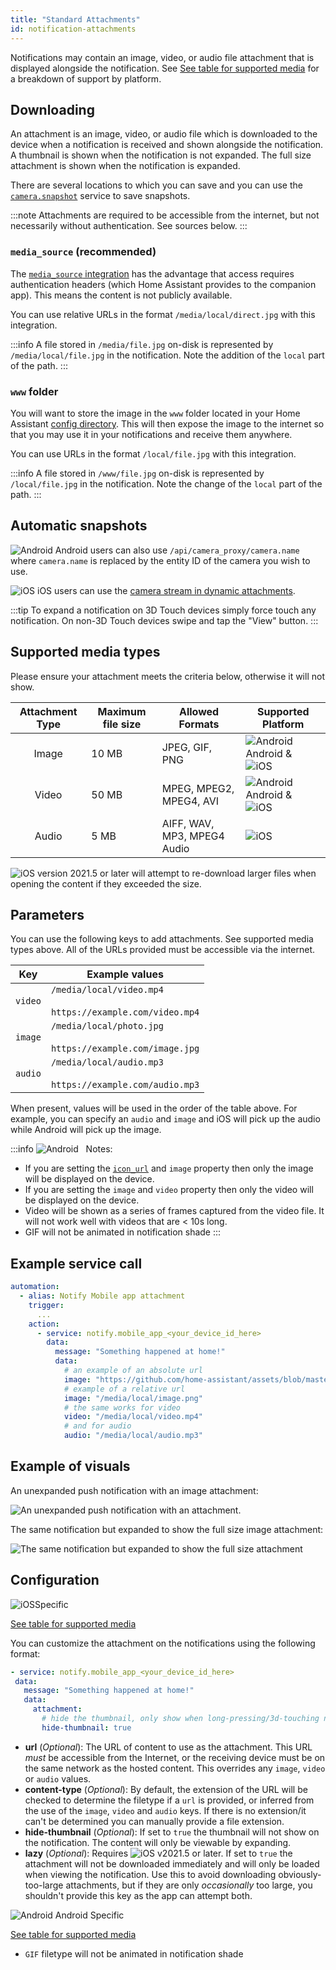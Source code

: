 ```yaml
---
title: "Standard Attachments"
id: notification-attachments
---
```


Notifications may contain an image, video, or audio file attachment that is displayed alongside the notification. See [See table for supported media](#supported-media-types) for a breakdown of support by platform.

## Downloading

An attachment is an image, video, or audio file which is downloaded to the device when a notification is received and shown alongside the notification. A thumbnail is shown when the notification is not expanded. The full size attachment is shown when the notification is expanded.

There are several locations to which you can save and you can use the [`camera.snapshot`](https://www.home-assistant.io/integrations/camera#service-snapshot) service to save snapshots.

:::note
Attachments are required to be accessible from the internet, but not necessarily without authentication. See sources below.
:::

### `media_source` (recommended)

The [`media_source` integration](https://www.home-assistant.io/integrations/media_source) has the advantage that access requires authentication headers (which Home Assistant provides to the companion app). This means the content is not publicly available.

You can use relative URLs in the format `/media/local/direct.jpg` with this integration.

:::info
A file stored in `/media/file.jpg` on-disk is represented by `/media/local/file.jpg` in the notification. Note the addition of the `local` part of the path.
:::

### `www` folder

You will want to store the image in the `www` folder located in your Home Assistant [config directory](https://www.home-assistant.io/docs/configuration/). This will then expose the image to the internet so that you may use it in your notifications and receive them anywhere.

You can use URLs in the format `/local/file.jpg` with this integration.

:::info
A file stored in `/www/file.jpg` on-disk is represented by `/local/file.jpg` in the notification. Note the change of the `local` part of the path.
:::

## Automatic snapshots

![Android](/assets/android.svg) Android users can also use `/api/camera_proxy/camera.name` where `camera.name` is replaced by the entity ID of the camera you wish to use.

![iOS](/assets/apple.svg) iOS users can use the [camera stream in dynamic attachments](dynamic-content.md#camera-stream).

:::tip
To expand a notification on 3D Touch devices simply force touch any notification. On non-3D Touch devices swipe and tap the "View" button.
:::

## Supported media types

Please ensure your attachment meets the criteria below, otherwise it will not show.

| Attachment Type  | Maximum file size | Allowed Formats | Supported Platform  |
| :-------: | --------------- | ------------------|------------------------- |
|    Image    | 10 MB    | JPEG, GIF, PNG          | ![Android](/assets/android.svg) Android & ![iOS](/assets/iOS.svg) |
|   Video   | 50 MB   | MPEG, MPEG2, MPEG4, AVI   | ![Android](/assets/android.svg) Android & ![iOS](/assets/iOS.svg) |
|   Audio    | 5 MB  | AIFF, WAV, MP3, MPEG4 Audio          | ![iOS](/assets/iOS.svg) |

![iOS](/assets/iOS.svg) version 2021.5 or later will attempt to re-download larger files when opening the content if they exceeded the size.

## Parameters

You can use the following keys to add attachments. See supported media types above. All of the URLs provided must be accessible via the internet.

| Key | Example values |
| -- | -- |
| `video` | `/media/local/video.mp4`<br /><br />`https://example.com/video.mp4` |
| `image` | `/media/local/photo.jpg`<br /><br />`https://example.com/image.jpg` |
| `audio` | `/media/local/audio.mp3`<br /><br />`https://example.com/audio.mp3` |

When present, values will be used in the order of the table above. For example, you can specify an `audio` and `image` and iOS will pick up the audio while Android will pick up the image.

:::info ![Android](/assets/android.svg) &nbsp; Notes:
*   If you are setting the [`icon_url`](basic.md#notification-icon) and `image` property then only the image will be displayed on the device.
*   If you are setting the `image` and `video` property then only the video will be displayed on the device.
*   Video will be shown as a series of frames captured from the video file. It will not work well with videos that are < 10s long.
*   GIF will not be animated in notification shade
:::

## Example service call

```yaml
automation:
  - alias: Notify Mobile app attachment
    trigger:
      ...
    action:
      - service: notify.mobile_app_<your_device_id_here>
        data:
          message: "Something happened at home!"
          data:
            # an example of an absolute url
            image: "https://github.com/home-assistant/assets/blob/master/logo/logo.png?raw=true"
            # example of a relative url
            image: "/media/local/image.png"
            # the same works for video
            video: "/media/local/video.mp4"
            # and for audio
            audio: "/media/local/audio.mp3"
```

## Example of visuals

An unexpanded push notification with an image attachment:

![An unexpanded push notification with an attachment.](/assets/ios/attachment.png)

The same notification but expanded to show the full size image attachment:

![The same notification but expanded to show the full size attachment](/assets/ios/expanded_attachment.png)

## Configuration
![iOS](/assets/iOS.svg)Specific<br />

 [See table for supported media](#supported-media-types)

 You can customize the attachment on the notifications using the following format:

 ```yaml
- service: notify.mobile_app_<your_device_id_here>
  data:
    message: "Something happened at home!"
    data:
      attachment:
        # hide the thumbnail, only show when long-pressing/3d-touching notification
        hide-thumbnail: true
 ```

-   **url** (*Optional*): The URL of content to use as the attachment. This URL *must* be accessible from the Internet, or the receiving device must be on the same network as the hosted content. This overrides any `image`, `video` or `audio` values.
-   **content-type** (*Optional*): By default, the extension of the URL will be checked to determine the filetype if a `url` is provided, or inferred from the use of the `image`, `video` and `audio` keys. If there is no extension/it can't be determined you can manually provide a file extension.
-   **hide-thumbnail** (*Optional*): If set to `true` the thumbnail will not show on the notification. The content will only be viewable by expanding.
-   **lazy** (*Optional*): Requires ![iOS](/assets/iOS.svg) v2021.5 or later. If set to `true` the attachment will not be downloaded immediately and will only be loaded when viewing the notification. Use this to avoid downloading obviously-too-large attachments, but if they are only _occasionally_ too large, you shouldn't provide this key as the app can attempt both.

![Android](/assets/android.svg) Android Specific

 [See table for supported media](#supported-media-types)

- `GIF` filetype will not be animated in notification shade
